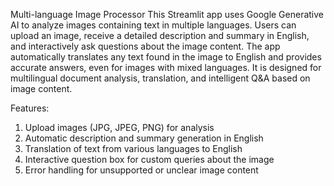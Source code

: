 Multi-language Image Processor
This Streamlit app uses Google Generative AI to analyze images containing text in multiple languages. Users can upload an image, receive a detailed description and summary in English, and interactively ask questions about the image content. The app automatically translates any text found in the image to English and provides accurate answers, even for images with mixed languages. It is designed for multilingual document analysis, translation, and intelligent Q&A based on image content.

Features:

1. Upload images (JPG, JPEG, PNG) for analysis
2. Automatic description and summary generation in English
3. Translation of text from various languages to English
4. Interactive question box for custom queries about the image
5. Error handling for unsupported or unclear image content
